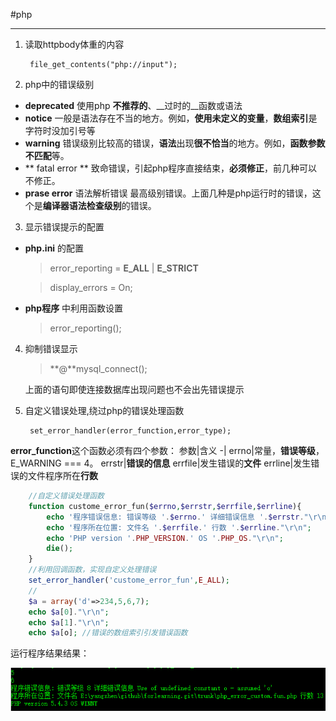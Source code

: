 #php
****
1. 读取httpbody体重的内容

		file_get_contents("php://input");
2. php中的错误级别

 * **deprecated**  使用php __不推荐的__、__过时的__函数或语法
 * **notice**  一般是语法存在不当的地方。例如，**使用未定义的变量**，**数组索引**是字符时没加引号等
 * **warning**  错误级别比较高的错误，**语法**出现**很不恰当**的地方。例如，**函数参数不匹配**等。
 * ** fatal error **  致命错误，引起php程序直接结束，**必须修正**，前几种可以不修正。
 * **prase error** 语法解析错误 最高级别错误。上面几种是php运行时的错误，这个是**编译器语法检查级别**的错误。

3. 显示错误提示的配置
 * **php.ini** 的配置  
     
     >error_reporting = **E_ALL** | **E_STRICT**
 
     >display_errors = On;
 
 * **php程序** 中利用函数设置

	>error_reporting();
4. 抑制错误显示

   > **@**mysql_connect();  
   
   上面的语句即使连接数据库出现问题也不会出先错误提示

5. 自定义错误处理,绕过php的错误处理函数

		set_error_handler(error_function,error_type);
**error_function**这个函数必须有四个参数：
参数|含义
-|
errno|常量，**错误等级**，E_WARNING  === 4。
errstr|**错误的信息**
errfile|发生错误的**文件**
errline|发生错误的文件程序所在**行数**


```php
	//自定义错误处理函数
	function custome_error_fun($errno,$errstr,$errfile,$errline){
		echo '程序错误信息: 错误等级 '.$errno.' 详细错误信息 '.$errstr."\r\n";
		echo '程序所在位置: 文件名 '.$errfile.' 行数 '.$errline."\r\n";
		echo 'PHP version '.PHP_VERSION.' OS '.PHP_OS."\r\n";
		die();
	}
	//利用回调函数，实现自定义处理错误
	set_error_handler('custome_error_fun',E_ALL);
	//
    $a = array('d'=>234,5,6,7);
	echo $a[0]."\r\n";
	echo $a[1]."\r\n";
	echo $a[o]; //错误的数组索引引发错误函数

```

运行程序结果结果：

![](./img/2.jpg)